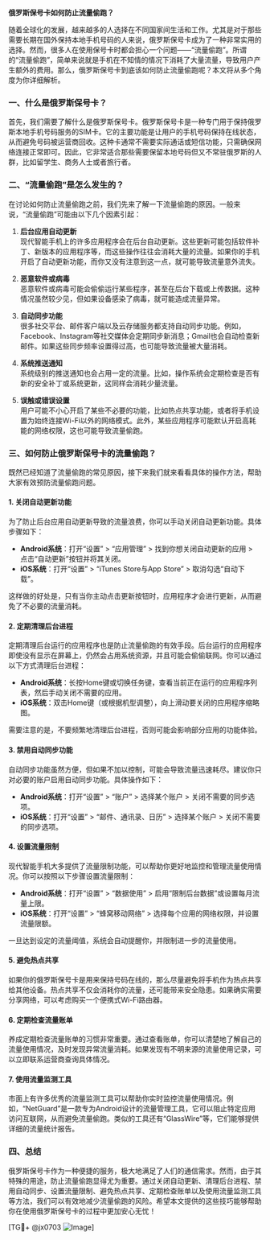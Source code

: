 **俄罗斯保号卡如何防止流量偷跑？**

随着全球化的发展，越来越多的人选择在不同国家间生活和工作。尤其是对于那些需要长期在国外保持本地手机号码的人来说，俄罗斯保号卡成为了一种非常实用的选择。然而，很多人在使用保号卡时都会担心一个问题——“流量偷跑”。所谓的“流量偷跑”，简单来说就是手机在不知情的情况下消耗了大量流量，导致用户产生额外的费用。那么，俄罗斯保号卡到底该如何防止流量偷跑呢？本文将从多个角度为你详细解析。

### 一、什么是俄罗斯保号卡？

首先，我们需要了解什么是俄罗斯保号卡。俄罗斯保号卡是一种专门用于保持俄罗斯本地手机号码服务的SIM卡。它的主要功能是让用户的手机号码保持在线状态，从而避免号码被运营商回收。这种卡通常不需要实际通话或短信功能，只需确保网络连接正常即可。因此，它非常适合那些需要保留本地号码但又不常驻俄罗斯的人群，比如留学生、商务人士或者旅行者。

### 二、“流量偷跑”是怎么发生的？

在讨论如何防止流量偷跑之前，我们先来了解一下流量偷跑的原因。一般来说，“流量偷跑”可能由以下几个因素引起：

1. **后台应用自动更新**  
   现代智能手机上的许多应用程序会在后台自动更新。这些更新可能包括软件补丁、新版本的应用程序等，而这些操作往往会消耗大量的流量。如果你的手机开启了自动更新功能，而你又没有注意到这一点，就可能导致流量意外流失。

2. **恶意软件或病毒**  
   恶意软件或病毒可能会偷偷运行某些程序，甚至在后台下载或上传数据。这种情况虽然较少见，但如果设备感染了病毒，就可能造成流量异常。

3. **自动同步功能**  
   很多社交平台、邮件客户端以及云存储服务都支持自动同步功能。例如，Facebook、Instagram等社交媒体会定期同步新消息；Gmail也会自动检查新邮件。如果这些同步频率设置得过高，也可能导致流量被大量消耗。

4. **系统推送通知**  
   系统级别的推送通知也会占用一定的流量。比如，操作系统会定期检查是否有新的安全补丁或系统更新，这同样会消耗少量流量。

5. **误触或错误设置**  
   用户可能不小心开启了某些不必要的功能，比如热点共享功能，或者将手机设置为始终连接Wi-Fi以外的网络模式。此外，某些应用程序可能默认开启高耗能的网络权限，这也可能导致流量偷跑。

### 三、如何防止俄罗斯保号卡的流量偷跑？

既然已经知道了流量偷跑的常见原因，接下来我们就来看看具体的操作方法，帮助大家有效预防流量偷跑问题。

#### 1. 关闭自动更新功能

为了防止后台应用自动更新导致的流量浪费，你可以手动关闭自动更新功能。具体步骤如下：

- **Android系统**：打开“设置” > “应用管理” > 找到你想关闭自动更新的应用 > 点击“自动更新”按钮并将其关闭。
- **iOS系统**：打开“设置” > “iTunes Store与App Store” > 取消勾选“自动下载”。

这样做的好处是，只有当你主动点击更新按钮时，应用程序才会进行更新，从而避免了不必要的流量消耗。

#### 2. 定期清理后台进程

定期清理后台运行的应用程序也是防止流量偷跑的有效手段。后台运行的应用程序即使没有显示在屏幕上，仍然会占用系统资源，并且可能会偷偷联网。你可以通过以下方式清理后台进程：

- **Android系统**：长按Home键或切换任务键，查看当前正在运行的应用程序列表，然后手动关闭不需要的应用。
- **iOS系统**：双击Home键（或根据机型调整），向上滑动要关闭的应用程序缩略图。

需要注意的是，不要频繁地清理后台进程，否则可能会影响部分应用的功能体验。

#### 3. 禁用自动同步功能

自动同步功能虽然方便，但如果不加以控制，可能会导致流量迅速耗尽。建议你只对必要的账户启用自动同步功能。具体操作如下：

- **Android系统**：打开“设置” > “账户” > 选择某个账户 > 关闭不需要的同步选项。
- **iOS系统**：打开“设置” > “邮件、通讯录、日历” > 选择某个账户 > 关闭不需要的同步选项。

#### 4. 设置流量限制

现代智能手机大多提供了流量限制功能，可以帮助你更好地监控和管理流量使用情况。你可以按照以下步骤设置流量限制：

- **Android系统**：打开“设置” > “数据使用” > 启用“限制后台数据”或设置每月流量上限。
- **iOS系统**：打开“设置” > “蜂窝移动网络” > 选择每个应用的网络权限，并设置流量限额。

一旦达到设定的流量阈值，系统会自动提醒你，并限制进一步的流量使用。

#### 5. 避免热点共享

如果你的俄罗斯保号卡是用来保持号码在线的，那么尽量避免将手机作为热点共享给其他设备。热点共享不仅会消耗你的流量，还可能带来安全隐患。如果确实需要分享网络，可以考虑购买一个便携式Wi-Fi路由器。

#### 6. 定期检查流量账单

养成定期检查流量账单的习惯非常重要。通过查看账单，你可以清楚地了解自己的流量使用情况，及时发现异常流量消耗。如果发现有不明来源的流量使用记录，可以立即联系运营商查询具体情况。

#### 7. 使用流量监测工具

市面上有许多优秀的流量监测工具可以帮助你实时监控流量使用情况。例如，“NetGuard”是一款专为Android设计的流量管理工具，它可以阻止特定应用访问互联网，从而避免流量偷跑。类似的工具还有“GlassWire”等，它们能够提供详细的流量统计报告。

### 四、总结

俄罗斯保号卡作为一种便捷的服务，极大地满足了人们的通信需求。然而，由于其特殊的用途，防止流量偷跑显得尤为重要。通过关闭自动更新、清理后台进程、禁用自动同步、设置流量限制、避免热点共享、定期检查账单以及使用流量监测工具等方法，我们可以有效地减少流量偷跑的风险。希望本文提供的这些技巧能够帮助你在使用俄罗斯保号卡的过程中更加安心无忧！

[TG💪+ @jx0703 ![Image](https://github.com/user-attachments/assets/dbca1d08-cadb-493c-b0ec-ad6f7a83f270)]